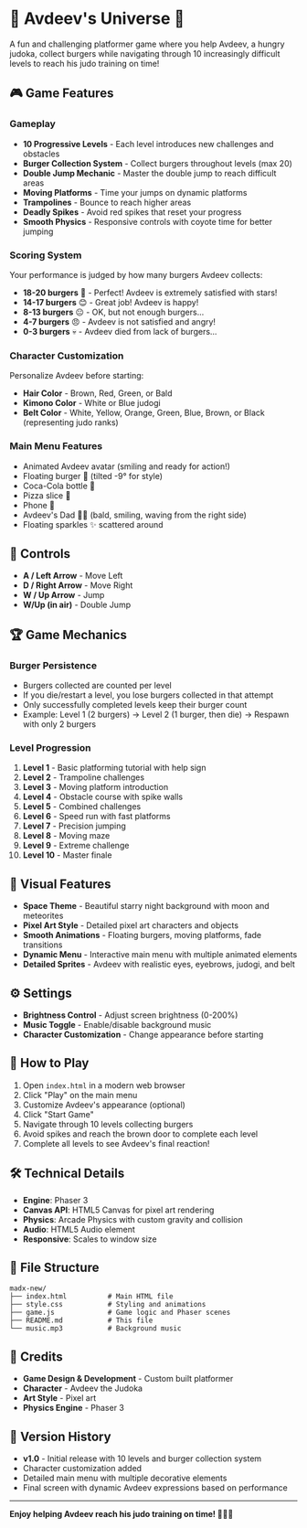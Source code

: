 # 🍔 Avdeev's Universe 🥋

A fun and challenging platformer game where you help Avdeev, a hungry judoka, collect burgers while navigating through 10 increasingly difficult levels to reach his judo training on time!

## 🎮 Game Features

### Gameplay
- **10 Progressive Levels** - Each level introduces new challenges and obstacles
- **Burger Collection System** - Collect burgers throughout levels (max 20)
- **Double Jump Mechanic** - Master the double jump to reach difficult areas
- **Moving Platforms** - Time your jumps on dynamic platforms
- **Trampolines** - Bounce to reach higher areas
- **Deadly Spikes** - Avoid red spikes that reset your progress
- **Smooth Physics** - Responsive controls with coyote time for better jumping

### Scoring System
Your performance is judged by how many burgers Avdeev collects:
- **18-20 burgers** 🌟 - Perfect! Avdeev is extremely satisfied with stars!
- **14-17 burgers** 😊 - Great job! Avdeev is happy!
- **8-13 burgers** 😐 - OK, but not enough burgers...
- **4-7 burgers** 😠 - Avdeev is not satisfied and angry!
- **0-3 burgers** 💀 - Avdeev died from lack of burgers...

### Character Customization
Personalize Avdeev before starting:
- **Hair Color** - Brown, Red, Green, or Bald
- **Kimono Color** - White or Blue judogi
- **Belt Color** - White, Yellow, Orange, Green, Blue, Brown, or Black (representing judo ranks)

### Main Menu Features
- Animated Avdeev avatar (smiling and ready for action!)
- Floating burger 🍔 (tilted -9° for style)
- Coca-Cola bottle 🥤
- Pizza slice 🍕
- Phone 📱
- Avdeev's Dad 👨‍🦲 (bald, smiling, waving from the right side)
- Floating sparkles ✨ scattered around

## 🎯 Controls

- **A / Left Arrow** - Move Left
- **D / Right Arrow** - Move Right
- **W / Up Arrow** - Jump
- **W/Up (in air)** - Double Jump

## 🏆 Game Mechanics

### Burger Persistence
- Burgers collected are counted per level
- If you die/restart a level, you lose burgers collected in that attempt
- Only successfully completed levels keep their burger count
- Example: Level 1 (2 burgers) → Level 2 (1 burger, then die) → Respawn with only 2 burgers

### Level Progression
1. **Level 1** - Basic platforming tutorial with help sign
2. **Level 2** - Trampoline challenges
3. **Level 3** - Moving platform introduction
4. **Level 4** - Obstacle course with spike walls
5. **Level 5** - Combined challenges
6. **Level 6** - Speed run with fast platforms
7. **Level 7** - Precision jumping
8. **Level 8** - Moving maze
9. **Level 9** - Extreme challenge
10. **Level 10** - Master finale

## 🎨 Visual Features

- **Space Theme** - Beautiful starry night background with moon and meteorites
- **Pixel Art Style** - Detailed pixel art characters and objects
- **Smooth Animations** - Floating burgers, moving platforms, fade transitions
- **Dynamic Menu** - Interactive main menu with multiple animated elements
- **Detailed Sprites** - Avdeev with realistic eyes, eyebrows, judogi, and belt

## ⚙️ Settings

- **Brightness Control** - Adjust screen brightness (0-200%)
- **Music Toggle** - Enable/disable background music
- **Character Customization** - Change appearance before starting

## 🚀 How to Play

1. Open `index.html` in a modern web browser
2. Click "Play" on the main menu
3. Customize Avdeev's appearance (optional)
4. Click "Start Game"
5. Navigate through 10 levels collecting burgers
6. Avoid spikes and reach the brown door to complete each level
7. Complete all levels to see Avdeev's final reaction!

## 🛠️ Technical Details

- **Engine**: Phaser 3
- **Canvas API**: HTML5 Canvas for pixel art rendering
- **Physics**: Arcade Physics with custom gravity and collision
- **Audio**: HTML5 Audio element
- **Responsive**: Scales to window size

## 📁 File Structure

```
madx-new/
├── index.html          # Main HTML file
├── style.css           # Styling and animations
├── game.js             # Game logic and Phaser scenes
├── README.md           # This file
└── music.mp3           # Background music
```

## 🎵 Credits

- **Game Design & Development** - Custom built platformer
- **Character** - Avdeev the Judoka
- **Art Style** - Pixel art
- **Physics Engine** - Phaser 3

## 📝 Version History

- **v1.0** - Initial release with 10 levels and burger collection system
- Character customization added
- Detailed main menu with multiple decorative elements
- Final screen with dynamic Avdeev expressions based on performance

---

**Enjoy helping Avdeev reach his judo training on time! 🥋🍔✨**
